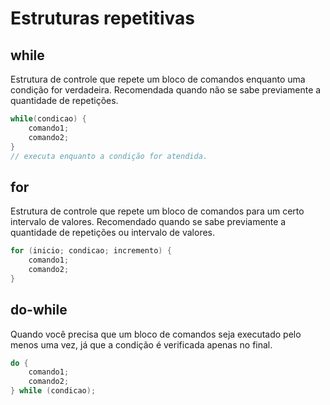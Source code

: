 # Estruturas repetitivas

## while

Estrutura de controle que repete um bloco de comandos enquanto uma condição for verdadeira. Recomendada quando não se sabe previamente a quantidade de repetições.

~~~java
while(condicao) {
    comando1;
    comando2;
}
// executa enquanto a condição for atendida.
~~~

## for

Estrutura de controle que repete um bloco de comandos para um certo intervalo de valores. Recomendado quando se sabe previamente a quantidade de repetições ou intervalo de valores.

~~~java
for (inicio; condicao; incremento) {
    comando1;
    comando2;
}
~~~

## do-while

Quando você precisa que um bloco de comandos seja executado pelo menos uma vez, já que a condição é verificada apenas no final.

~~~java
do {
    comando1;
    comando2;
} while (condicao);
~~~